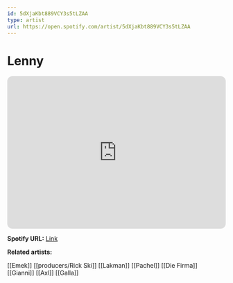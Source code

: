 ```yaml
---
id: 5dXjaKbt889VCY3s5tLZAA
type: artist
url: https://open.spotify.com/artist/5dXjaKbt889VCY3s5tLZAA
---
```

# Lenny

<iframe style="border-radius:12px" src="https://open.spotify.com/embed/artist/5dXjaKbt889VCY3s5tLZAA" width="100%" height="352" frameBorder="0" allowfullscreen="" allow="autoplay; clipboard-write; encrypted-media; fullscreen; picture-in-picture" loading="lazy"></iframe>

**Spotify URL:** [Link](https://open.spotify.com/artist/5dXjaKbt889VCY3s5tLZAA)

**Related artists:**

[[Emek]]
[[producers/Rick Ski]]
[[Lakman]]
[[Pachel]]
[[Die Firma]]
[[Gianni]]
[[Axl]]
[[Galla]]
